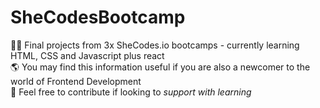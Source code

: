 # SheCodesBootcamp
💁🏻 Final projects from 3x SheCodes.io bootcamps - currently learning HTML, CSS and Javascript plus react 
<br>
🌎 You may find this information useful if you are also a newcomer to the world of Frontend Development 
<br>
🌱 Feel free to contribute if looking to *support with learning*
